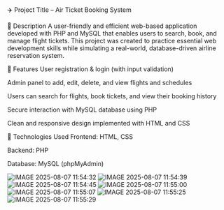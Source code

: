 ✈️ Project Title – Air Ticket Booking System

📄 Description
A user-friendly and efficient web-based application developed with PHP and MySQL that enables users to search, book, and manage flight tickets. This project was created to practice essential web development skills while simulating a real-world, database-driven airline reservation system.

🚀 Features
User registration & login (with input validation)

Admin panel to add, edit, delete, and view flights and schedules

Users can search for flights, book tickets, and view their booking history

Secure interaction with MySQL database using PHP

Clean and responsive design implemented with HTML and CSS

🔧 Technologies Used
Frontend: HTML, CSS

Backend: PHP

Database: MySQL (phpMyAdmin)

![IMAGE 2025-08-07 11:54:32](https://github.com/user-attachments/assets/e8893059-68b3-4de8-ab3f-e41e702caac5)
![IMAGE 2025-08-07 11:54:39](https://github.com/user-attachments/assets/d7ff736f-54d5-40c6-b37d-600492764f9f)
![IMAGE 2025-08-07 11:54:45](https://github.com/user-attachments/assets/71f89f5d-803e-46e3-8212-8c7b2163f273)
![IMAGE 2025-08-07 11:55:00](https://github.com/user-attachments/assets/6ffab9af-8665-4a1d-83a5-bb030284d59f)
![IMAGE 2025-08-07 11:55:07](https://github.com/user-attachments/assets/689d1e15-ae0f-4ea1-bac0-24376400c078)
![IMAGE 2025-08-07 11:55:25](https://github.com/user-attachments/assets/afddad4c-ef47-4ba8-bb9c-4c0af4e69277)
![IMAGE 2025-08-07 11:55:29](https://github.com/user-attachments/assets/8ca0120f-6ea1-43b4-a17b-6d655b4e1f3f)
